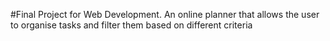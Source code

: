 #Final Project for Web Development.
An online planner that allows the user to organise tasks and filter them based on different criteria
